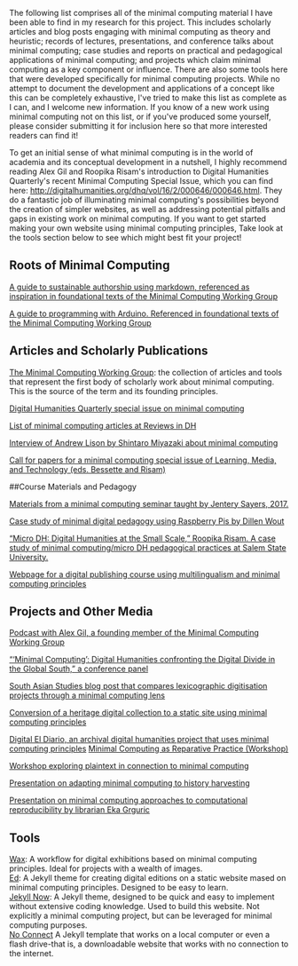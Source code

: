 The following list comprises all of the minimal computing material I have been able to find in my research for this project. This includes scholarly articles and blog posts engaging with minimal computing as theory and heuristic; records of lectures, presentations, and conference talks about minimal computing; case studies and reports on practical and pedagogical applications of minimal computing; and projects which claim minimal computing as a key component or influence. There are also some tools here that were developed specifically for minimal computing projects.
While no attempt to document the development and applications of a concept like this can be completely exhaustive, I've tried to make this list as complete as I can, and I welcome new information. If you know of a new work using minimal computing not on this list, or if you've produced some yourself, please consider submitting it for inclusion here so that more interested readers can find it!

To get an initial sense of what minimal computing is in the world of academia and its conceptual development in a nutshell, I highly recommend reading Alex Gil and Roopika Risam's introduction to Digital Humanities Quarterly's recent Minimal Computing Special Issue, which you can find here: http://digitalhumanities.org/dhq/vol/16/2/000646/000646.html. They do a fantastic job of illuminating minimal computing's possibilities beyond the creation of simpler websites, as well as addressing potential pitfalls and gaps in existing work on minimal computing. 
If you want to get started making your own website using minimal computing principles, Take look at the tools section below to see which might best fit your project!

## Roots of Minimal Computing

[A guide to sustainable authorship using markdown, referenced as inspiration in foundational texts of the Minimal Computing Working Group](https://programminghistorian.org/en/lessons/sustainable-authorship-in-plain-text-using-pandoc-and-markdown)

[A guide to programming with Arduino. Referenced in foundational texts of the Minimal Computing Working Group](http://journalofdigitalhumanities.org/2-3/programming-with-arduino-for-digital-humanities/)

## Articles and Scholarly Publications

[The Minimal Computing Working Group](https://go-dh.github.io/mincomp/): the collection of articles and tools that represent the first body of scholarly work about minimal computing. This is the source of the term and its founding principles. 

[Digital Humanities Quarterly special issue on minimal computing](http://www.digitalhumanities.org/dhq/vol/16/2/index.html)

[List of minimal computing articles at Reviews in DH](https://reviewsindh.pubpub.org/minimal-computing)

[Interview of Andrew Lison by Shintaro Miyazaki about minimal computing](https://www.researchgate.net/publication/366094647_Minimal_Computing)

[Call for papers for a minimal computing special issue of Learning, Media, and Technology (eds. Bessette and Risam)](https://think.taylorandfrancis.com/special_issues/learning-media-technology/?utm_source=TFO&utm_medium=cms&utm_campaign=JPG15743)

##Course Materials and Pedagogy

[Materials from a minimal computing seminar taught by Jentery Sayers, 2017.](https://jntry.work/minimalcomputing/)

[Case study of minimal digital pedagogy using Raspberry Pis by Dillen Wout](https://dh2020.adho.org/wp-content/uploads/2020/07/701_TeachingDigitalHumanitiesonRaspberryPisAMinimalComputingApproachtoDigitalPedagogy.html)

[“Micro DH: Digital Humanities at the Small Scale,” Roopika Risam. A case study of minimal computing/micro DH pedagogical practices at Salem State University.](https://dh2017.adho.org/abstracts/196/196.pdf)

[Webpage for a digital publishing course using multilingualism and minimal computing principles](https://mith.umd.edu/minimaldigipub/en/)

## Projects and Other Media

[Podcast with Alex Gil, a founding member of the Minimal Computing Working Group](https://pricelab.sas.upenn.edu/podcast/1/dream-lab-podcast-minimal-computing)

[“‘Minimal Computing’: Digital Humanities confronting the Digital Divide in the Global South,” a conference panel](https://web.cvent.com/event/811e389e-78de-46cd-877d-b20b9ae9ed85/websitePage:36021c4a-7a5d-4cb6-bbaa-225818970114?RefId=Minimal%20Computing%20Recording)

[South Asian Studies blog post that compares lexicographic digitisation projects through a minimal computing lens](https://texlibris.lib.utexas.edu/2022/05/read-hot-and-digitized-more-is-less-less-is-more-minimal-computing-in-south-asian-lexicography/)

[Conversion of a heritage digital collection to a static site using minimal computing principles](https://marii.info/notes/the-summer-of-puppets)

[Digital El Diario, an archival digital humanities project that uses minimal computing principles](https://digitaleldiario.com/)
[Minimal Computing as Reparative Practice (Workshop)](https://www.youtube.com/watch?v=Pb2ISQdteoI)

[Workshop exploring plaintext in connection to minimal computing](https://varia.zone/en/plaintext-partyline.html)

[Presentation on adapting minimal computing to history harvesting](https://scholarworks.iu.edu/dspace/bitstream/handle/2022/27359/2022_02_09_dalmau_szostalo_historyHarvest_minimalComputing_dlbb.pdf?sequence=1&isAllowed=y)

[Presentation on minimal computing approaches to computational reproducibility by librarian Eka Grguric](https://www.google.com/url?sa=t&rct=j&q=&esrc=s&source=web&cd=&cad=rja&uact=8&ved=2ahUKEwjMn5qPkPf8AhUFElkFHQo_D3s4HhAWegQICRAB&url=https%3A%2F%2Fopen.library.ubc.ca%2Fmedia%2Fdownload%2Fpdf%2F494%2F1.0387127%2F5&usg=AOvVaw0hjyBxM5A2C3-AbJ35w3UF)


## Tools
[Wax](https://minicomp.github.io/wax/): A workflow for digital exhibitions based on minimal computing principles. Ideal for projects with a wealth of images.  
[Ed](https://minicomp.github.io/ed/): A Jekyll theme for creating digital editions on a static website mased on minimal computing principles. Designed to be easy to learn.  
[Jekyll Now](https://www.jekyllnow.com/): A Jekyll theme, designed to be quick and easy to implement without extensive coding knowledge. Used to build this website. Not explicitly a minimal computing project, but can be leveraged for minimal computing purposes.  
[No Connect](https://github.com/xpmethod/no-connect) A Jekyll template that works on a local computer or even a flash drive-that is, a downloadable website that works with no connection to the internet.
